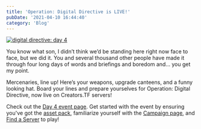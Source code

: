 ```yaml
---
title: 'Operation: Digital Directive is LIVE!'
pubDate: '2021-04-10 16:44:40'
category: 'Blog'
---
```


<a class="no-anim-underline" href='/landing/digitaldirective/deployment' target='_blank'><img role="presentation" alt="digital directive: day 4" src="/images/blogposts/99/dd4v2.jpg?=v1"/></a></br>

<p>You know what son, I didn’t think we’d be standing here right now face to face, but we did it. You and several thousand other people have made it through four long days of words and briefings and boredom and… you get my point.</p>

<p>Mercenaries, line up! Here’s your weapons, upgrade canteens, and a funny looking hat. Board your lines and prepare yourselves for Operation: Digital Directive, now live on Creators.TF servers!</p>

<p>Check out the <a href='/landing/digitaldirective/deployment' target='_blank'>Day 4 event page</a>. Get started with the event by ensuring you've got the <a href='' target='_blank'>asset pack</a>, familiarize yourself with the <a href='' target='_blank'>Campaign page</a>, and <a href=''>Find a Server</a> to play!</p>
